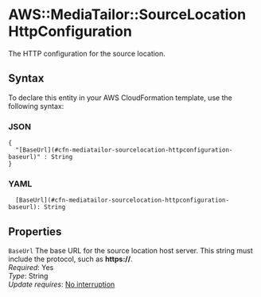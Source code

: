 # AWS::MediaTailor::SourceLocation HttpConfiguration<a name="aws-properties-mediatailor-sourcelocation-httpconfiguration"></a>

The HTTP configuration for the source location\.

## Syntax<a name="aws-properties-mediatailor-sourcelocation-httpconfiguration-syntax"></a>

To declare this entity in your AWS CloudFormation template, use the following syntax:

### JSON<a name="aws-properties-mediatailor-sourcelocation-httpconfiguration-syntax.json"></a>

```
{
  "[BaseUrl](#cfn-mediatailor-sourcelocation-httpconfiguration-baseurl)" : String
}
```

### YAML<a name="aws-properties-mediatailor-sourcelocation-httpconfiguration-syntax.yaml"></a>

```
  [BaseUrl](#cfn-mediatailor-sourcelocation-httpconfiguration-baseurl): String
```

## Properties<a name="aws-properties-mediatailor-sourcelocation-httpconfiguration-properties"></a>

`BaseUrl`  <a name="cfn-mediatailor-sourcelocation-httpconfiguration-baseurl"></a>
The base URL for the source location host server\. This string must include the protocol, such as **https://**\.  
*Required*: Yes  
*Type*: String  
*Update requires*: [No interruption](https://docs.aws.amazon.com/AWSCloudFormation/latest/UserGuide/using-cfn-updating-stacks-update-behaviors.html#update-no-interrupt)